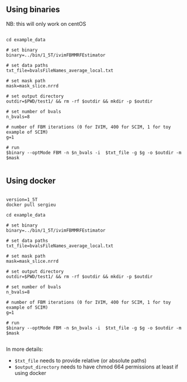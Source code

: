 ## Using binaries 

NB: this will only work on centOS

```

cd example_data 

# set binary 
binary=../bin/1_5T/ivimFBMMRFEstimator

# set data paths 
txt_file=bvalsFileNames_average_local.txt

# set mask path 
mask=mask_slice.nrrd

# set output directory 
outdir=$PWD/test1/ && rm -rf $outdir && mkdir -p $outdir

# set number of bvals 
n_bvals=8

# number of FBM iterations (0 for IVIM, 400 for SCIM, 1 for toy example of SCIM) 
g=1 

# run 
$binary --optMode FBM -n $n_bvals -i  $txt_file -g $g -o $outdir -m $mask


```

## Using docker 

```

version=1_5T
docker pull sergieu

cd example_data 

# set binary 
binary=../bin/1_5T/ivimFBMMRFEstimator

# set data paths 
txt_file=bvalsFileNames_average_local.txt

# set mask path 
mask=mask_slice.nrrd

# set output directory 
outdir=$PWD/test1/ && rm -rf $outdir && mkdir -p $outdir

# set number of bvals 
n_bvals=8

# number of FBM iterations (0 for IVIM, 400 for SCIM, 1 for toy example of SCIM) 
g=1 

# run 
$binary --optMode FBM -n $n_bvals -i  $txt_file -g $g -o $outdir -m $mask


```



In more details: 
- `$txt_file` needs to provide relative (or absolute paths) 
- `$output_directory` needs to have chmod 664 permissions at least if using docker 
